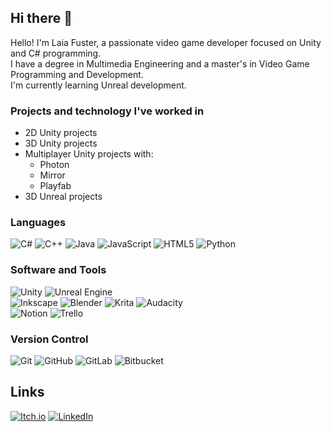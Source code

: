 ## Hi there 👋

Hello! I'm Laia Fuster, a passionate video game developer focused on Unity and C# programming.<br>
I have a degree in Multimedia Engineering and a master's in Video Game Programming and Development.<br>
I'm currently learning Unreal development.

### Projects and technology I've worked in
- 2D Unity projects
- 3D Unity projects
- Multiplayer Unity projects with:
  - Photon
  - Mirror
  - Playfab
- 3D Unreal projects

### Languages
![C#](https://img.shields.io/badge/c%23-%23239120.svg?style=plastic&logo=csharp&logoColor=white)
![C++](https://img.shields.io/badge/c++-%2300599C.svg?style=plastic&logo=c%2B%2B&logoColor=white)
![Java](https://img.shields.io/badge/java-%23ED8B00.svg?style=plastic&logo=openjdk&logoColor=white)
![JavaScript](https://img.shields.io/badge/javascript-%23323330.svg?style=plastic&logo=javascript&logoColor=%23F7DF1E)
![HTML5](https://img.shields.io/badge/html5-%23E34F26.svg?style=plastic&logo=html5&logoColor=white)
![Python](https://img.shields.io/badge/python-3670A0?style=plastic&logo=python&logoColor=ffdd54)

### Software and Tools
![Unity](https://img.shields.io/badge/unity-%23000000.svg?style=plastic&logo=unity&logoColor=white)
![Unreal Engine](https://img.shields.io/badge/unrealengine-%23313131.svg?style=plastic&logo=unrealengine&logoColor=white)
<br>
![Inkscape](https://img.shields.io/badge/Inkscape-e0e0e0?style=plastic&logo=inkscape&logoColor=080A13)
![Blender](https://img.shields.io/badge/blender-%23F5792A.svg?style=plastic&logo=blender&logoColor=white)
![Krita](https://img.shields.io/badge/Krita-203759?style=plastic&logo=krita&logoColor=EEF37B)
![Audacity](https://img.shields.io/badge/Audacity-0000CC?style=plastic&logo=audacity&logoColor=white)
<br>
![Notion](https://img.shields.io/badge/Notion-%23000000.svg?style=plastic&logo=notion&logoColor=white)
![Trello](https://img.shields.io/badge/Trello-%23026AA7.svg?style=plastic&logo=Trello&logoColor=white)

### Version Control
![Git](https://img.shields.io/badge/git-%23F05033.svg?style=plastic&logo=git&logoColor=white)
![GitHub](https://img.shields.io/badge/github-%23121011.svg?style=plastic&logo=github&logoColor=white)
![GitLab](https://img.shields.io/badge/gitlab-%23181717.svg?style=plastic&logo=gitlab&logoColor=white)
![Bitbucket](https://img.shields.io/badge/bitbucket-%230047B3.svg?style=plastic&logo=bitbucket&logoColor=white)

## Links
<a href="https://laifuscor.itch.io/">![Itch.io](https://img.shields.io/badge/Itch-%23FF0B34.svg?style=for-the-badge&logo=Itch.io&logoColor=white)</a>
<a href="https://www.linkedin.com/in/laia-fuster-corral">![LinkedIn](https://img.shields.io/badge/LinkedIn-0077B5?style=for-the-badge&logo=linkedin&logoColor=white)</a>
<!--<a href="mailto:laia.fustercorral@gmail.com">![laia.fustercorral@gmail.com](https://img.shields.io/badge/Gmail-D14836?style=plastic&logo=gmail&logoColor=white)</a>-->

<!--![Top Langs](https://github-readme-stats.vercel.app/api/top-langs/?username=laifusi&layout=compact)-->





<!--
**laifusi/laifusi** is a ✨ _special_ ✨ repository because its `README.md` (this file) appears on your GitHub profile.

Here are some ideas to get you started:

- 🔭 I’m currently working on ...
- 🌱 I’m currently learning ...
- 👯 I’m looking to collaborate on ...
- 🤔 I’m looking for help with ...
- 💬 Ask me about ...
- 📫 How to reach me: ...
- 😄 Pronouns: ...
- ⚡ Fun fact: ...
-->
